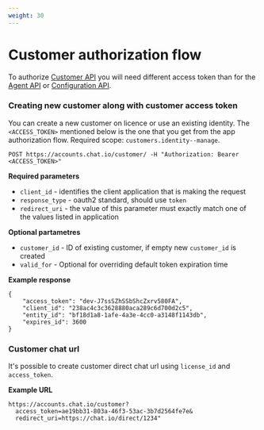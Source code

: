 ```yaml
---
weight: 30
---
```


# Customer authorization flow

To authorize [Customer API](../customer-api/) you will need different access token than for the [Agent API](../agent-api/) or [Configuration API](../configuration-api).

### Creating new customer along with customer access token

You can create a new customer on licence or use an existing identity. The `<ACCESS_TOKEN>` mentioned below is the one that you get from the app authorization flow. Required scope: `customers.identity--manage`.

```
POST https://accounts.chat.io/customer/ -H "Authorization: Bearer <ACCESS_TOKEN>"
```

**Required parameters**

* `client_id` - identifies the client application that is making the request 
* `response_type` - oauth2 standard, should use `token`
* `redirect_uri`  - the value of this parameter must exactly match one of the values listed in application 

**Optional partametres**

* `customer_id` - ID of existing customer, if empty new `customer_id` is created
* `valid_for` - Optional for overriding default token expiration time

**Example response**
```
{
    "access_token": "dev-J7ssSZhSSbShcZxrv580FA",
    "client_id": "238ac4c3c3628880aca289c6d700d2c5",
    "entity_id": "bf18d1a8-1afe-4a3e-4cc0-a3148f1143db",
    "expires_id": 3600
}
```

### Customer chat url

It's possible to create customer direct chat url using `license_id` and `access_token`.

**Example URL**
```
https://accounts.chat.io/customer?
  access_token=ae19bb31-803a-46f3-53ac-3b7d2564fe7e&
  redirect_uri=https://chat.io/direct/1234"
```